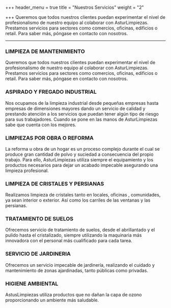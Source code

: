 +++
header_menu = true
title = "Nuestros Servicios"
weight = "2"

+++
Queremos que todos nuestros clientes puedan experimentar el nivel de profesionalismo de nuestro equipo al colaborar con AsturLimpiezas. Prestamos servicios para sectores como comercios, oficinas, edificios o retail. Para saber más, póngase en contacto con nosotros.

***

### LIMPIEZA DE MANTENIMIENTO

Queremos que todos nuestros clientes puedan experimentar el nivel de profesionalismo de nuestro equipo al colaborar con AsturLimpiezas. Prestamos servicios para sectores como comercios, oficinas, edificios o retail. Para saber más, póngase en contacto con nosotros.

### ASPIRADO Y FREGADO INDUSTRIAL

Nos ocupamos de la limpieza industrial desde pequeñas empresas hasta empresas de dimensiones mayores dando un servicio de calidad y prestando atención a los servicios que puedan tener algún tipo de riesgo para sus trabajadores. Cuando se pone en las manos de AsturLimpiezas sabe que cuenta con los mejores.

### LIMPIEZAS POR OBRA O REFORMA

La reforma u obra de un hogar es un proceso complejo durante el cual se produce gran cantidad de polvo y suciedad a consecuencia del propio trabajo. Para ello, AsturLimpiezas utiliza siempre el equipamiento y los productos necesarios para dejar un acabado impecable asegurando una limpieza profesional.

### LIMPIEZA DE CRISTALES Y PERSIANAS

Realizamos limpieza de cristales tanto en locales, oficinas , comunidades, ya sean interior o exterior. Así como los carriles de las ventanas y las persianas.

### TRATAMIENTO DE SUELOS​

Ofrecemos servicio de tratamiento de suelos, desde el abrillantado y el pulido hasta el cristalizado, siempre utilizando la maquinaria más innovadora con el personal más cualificado para cada tarea.

### SERVICIO DE JARDINERIA

Ofrecemos un servicio impecable de jardinería, realizando el cuidado y mantenimiento de zonas ajardinadas, tanto públicas como privadas.

### HIGIENE AMBIENTAL

AstusLimpiezas utiliza productos que no dañan la capa de ozono proporcionando un ambiente más saludable.